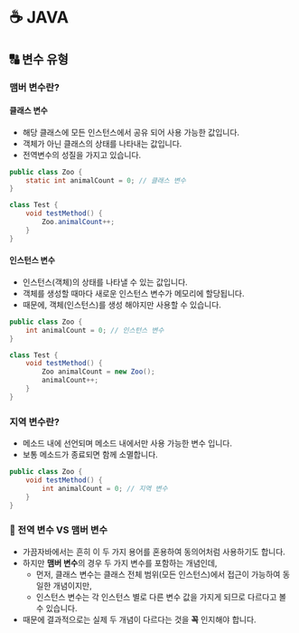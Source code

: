 # ☕ JAVA

## 🔠 변수 유형

### 맴버 변수란?

#### 클래스 변수

* 해당 클래스에 모든 인스턴스에서 공유 되어 사용 가능한 값입니다.
* 객체가 아닌 클래스의 상태를 나타내는 값입니다.
* 전역변수의 성질을 가지고 있습니다.

```java
public class Zoo {
    static int animalCount = 0; // 클래스 변수
}

class Test {
    void testMethod() {
        Zoo.animalCount++;
    }
}
```

#### 인스턴스 변수

* 인스턴스(객체)의 상태를 나타낼 수 있는 값입니다.
* 객체를 생성할 때마다 새로운 인스턴스 변수가 메모리에 할당됩니다.
* 때문에, 객체(인스턴스)를 생성 해야지만 사용할 수 있습니다.

```java
public class Zoo {
    int animalCount = 0; // 인스턴스 변수
}

class Test {
    void testMethod() {
        Zoo animalCount = new Zoo();
        animalCount++;
    }
}
```



### 지역 변수란?

* 메소드 내에 선언되며 메소드 내에서만 사용 가능한 변수 입니다.
* 보통 메소드가 종료되면 함께 소멸합니다.

```java
public class Zoo {
    void testMethod() {
        int animalCount = 0; // 지역 변수
    }
}
```



### 🥊 전역 변수 VS 맴버 변수

* 가끔자바에서는 흔히 이 두 가지 용어를 혼용하여 동의어처럼 사용하기도 합니다.
* 하지만 **맴버 변수**의 경우 두 가지 변수를 포함하는 개념인데,
  * 먼저, 클래스 변수는 클래스 전체 범위(모든 인스턴스)에서 접근이 가능하여 동일한 개념이지만,
  * 인스턴스 변수는 각 인스턴스 별로 다른 변수 값을 가지게 되므로 다르다고 볼 수 있습니다.
* 때문에 결과적으로는 실제 두 개념이 다르다는 것을 **꼭** 인지해야 합니다.



